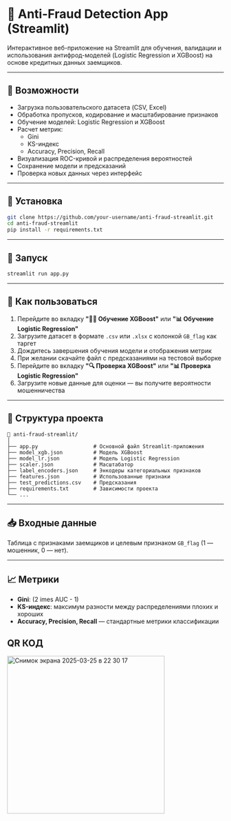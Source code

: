 
# 🚀 Anti-Fraud Detection App (Streamlit)

Интерактивное веб-приложение на Streamlit для обучения, валидации и использования антифрод-моделей (Logistic Regression и XGBoost) на основе кредитных данных заемщиков.

---

## 📌 Возможности

- Загрузка пользовательского датасета (CSV, Excel)
- Обработка пропусков, кодирование и масштабирование признаков
- Обучение моделей: Logistic Regression и XGBoost
- Расчет метрик:
  - Gini
  - KS-индекс
  - Accuracy, Precision, Recall
- Визуализация ROC-кривой и распределения вероятностей
- Сохранение модели и предсказаний
- Проверка новых данных через интерфейс

---

## 🔧 Установка

```bash
git clone https://github.com/your-username/anti-fraud-streamlit.git
cd anti-fraud-streamlit
pip install -r requirements.txt
```

---

## 🚀 Запуск

```bash
streamlit run app.py
```

---

## 🧭 Как пользоваться

1. Перейдите во вкладку **"🏋️‍♂️ Обучение XGBoost"** или **"📊 Обучение Logistic Regression"**
2. Загрузите датасет в формате `.csv` или `.xlsx` с колонкой `GB_flag` как таргет
3. Дождитесь завершения обучения модели и отображения метрик
4. При желании скачайте файл с предсказаниями на тестовой выборке
5. Перейдите во вкладку **"🔍 Проверка XGBoost"** или **"📊 Проверка Logistic Regression"**
6. Загрузите новые данные для оценки — вы получите вероятности мошенничества

---

## 📂 Структура проекта

```
📁 anti-fraud-streamlit/
│
├── app.py                  # Основной файл Streamlit-приложения
├── model_xgb.json          # Модель XGBoost
├── model_lr.json           # Модель Logistic Regression
├── scaler.json             # Масштабатор
├── label_encoders.json     # Энкодеры категориальных признаков
├── features.json           # Использованные признаки
├── test_predictions.csv    # Предсказания
├── requirements.txt        # Зависимости проекта
└── ...
```

---

## 📥 Входные данные

Таблица с признаками заемщиков и целевым признаком `GB_flag` (1 — мошенник, 0 — нет).

---

## 📈 Метрики

- **Gini**: \(2 	imes AUC - 1\)
- **KS-индекс**: максимум разности между распределениями плохих и хороших
- **Accuracy, Precision, Recall** — стандартные метрики классификации

## QR КОД
<img width="366" alt="Снимок экрана 2025-03-25 в 22 30 17" src="https://github.com/user-attachments/assets/e37f73ce-f8d2-4a43-944e-e8e5d9e0a179" />

